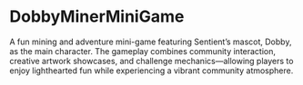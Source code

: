 # DobbyMinerMiniGame
A fun mining and adventure mini-game featuring Sentient’s mascot, Dobby, as the main character. The gameplay combines community interaction, creative artwork showcases, and challenge mechanics—allowing players to enjoy lighthearted fun while experiencing a vibrant community atmosphere.
